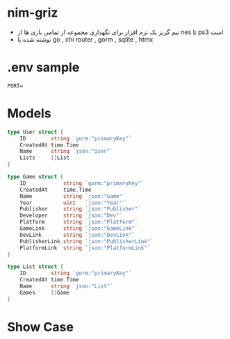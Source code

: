 # nim-griz
- نیم گریز یک نرم افزار برای نگهداری مجموعه از تمامی بازی ها از nes تا ps3 است
- نوشته شده با go , chi router , gorm , sqlite , htmx

# .env sample
```
PORT=
```

# Models
```go
type User struct {
	ID        string `gorm:"primaryKey"`
	CreatedAt time.Time
	Name      string `json:"User"`
	Lists     []List
}

type Game struct {
	ID            string `gorm:"primaryKey"`
	CreatedAt     time.Time
	Name          string `json:"Game"`
	Year          uint   `json:"Year"`
	Publisher     string `json:"Publisher"`
	Developer     string `json:"Dev"`
	Platform      string `json:"Platform"`
	GameLink      string `json:"GameLink"`
	DevLink       string `json:"DevLink"`
	PublisherLink string `json:"PublisherLink"`
	PlatformLink  string `json:"PlatformLink"`
}

type List struct {
	ID        string `gorm:"primaryKey"`
	CreatedAt time.Time
	Name      string `json:"List"`
	Games     []Game
}
```

# Show Case
